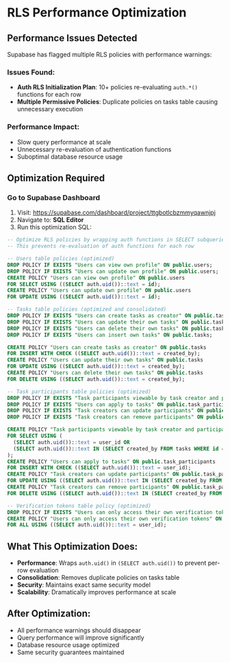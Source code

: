 # RLS Performance Optimization

## Performance Issues Detected
Supabase has flagged multiple RLS policies with performance warnings:

### Issues Found:
- **Auth RLS Initialization Plan**: 10+ policies re-evaluating `auth.*()` functions for each row
- **Multiple Permissive Policies**: Duplicate policies on tasks table causing unnecessary execution

### Performance Impact:
- Slow query performance at scale
- Unnecessary re-evaluation of authentication functions
- Suboptimal database resource usage

## Optimization Required

### Go to Supabase Dashboard
1. Visit: https://supabase.com/dashboard/project/ttgbotlcbzmmyqawnjpj
2. Navigate to: **SQL Editor**
3. Run this optimization SQL:

```sql
-- Optimize RLS policies by wrapping auth functions in SELECT subqueries
-- This prevents re-evaluation of auth functions for each row

-- Users table policies (optimized)
DROP POLICY IF EXISTS "Users can view own profile" ON public.users;
DROP POLICY IF EXISTS "Users can update own profile" ON public.users;
CREATE POLICY "Users can view own profile" ON public.users 
FOR SELECT USING ((SELECT auth.uid())::text = id);
CREATE POLICY "Users can update own profile" ON public.users 
FOR UPDATE USING ((SELECT auth.uid())::text = id);

-- Tasks table policies (optimized and consolidated)
DROP POLICY IF EXISTS "Users can create tasks as creator" ON public.tasks;
DROP POLICY IF EXISTS "Users can update their own tasks" ON public.tasks;
DROP POLICY IF EXISTS "Users can delete their own tasks" ON public.tasks;
DROP POLICY IF EXISTS "Users can insert own tasks" ON public.tasks;

CREATE POLICY "Users can create tasks as creator" ON public.tasks 
FOR INSERT WITH CHECK ((SELECT auth.uid())::text = created_by);
CREATE POLICY "Users can update their own tasks" ON public.tasks 
FOR UPDATE USING ((SELECT auth.uid())::text = created_by);
CREATE POLICY "Users can delete their own tasks" ON public.tasks 
FOR DELETE USING ((SELECT auth.uid())::text = created_by);

-- Task participants table policies (optimized)
DROP POLICY IF EXISTS "Task participants viewable by task creator and participant" ON public.task_participants;
DROP POLICY IF EXISTS "Users can apply to tasks" ON public.task_participants;
DROP POLICY IF EXISTS "Task creators can update participants" ON public.task_participants;
DROP POLICY IF EXISTS "Task creators can remove participants" ON public.task_participants;

CREATE POLICY "Task participants viewable by task creator and participant" ON public.task_participants 
FOR SELECT USING (
  (SELECT auth.uid())::text = user_id OR 
  (SELECT auth.uid())::text IN (SELECT created_by FROM tasks WHERE id = task_id)
);
CREATE POLICY "Users can apply to tasks" ON public.task_participants 
FOR INSERT WITH CHECK ((SELECT auth.uid())::text = user_id);
CREATE POLICY "Task creators can update participants" ON public.task_participants 
FOR UPDATE USING ((SELECT auth.uid())::text IN (SELECT created_by FROM tasks WHERE id = task_id));
CREATE POLICY "Task creators can remove participants" ON public.task_participants 
FOR DELETE USING ((SELECT auth.uid())::text IN (SELECT created_by FROM tasks WHERE id = task_id));

-- Verification tokens table policy (optimized)
DROP POLICY IF EXISTS "Users can only access their own verification tokens" ON public.verification_tokens;
CREATE POLICY "Users can only access their own verification tokens" ON public.verification_tokens 
FOR ALL USING ((SELECT auth.uid())::text = user_id);
```

## What This Optimization Does:
- **Performance**: Wraps `auth.uid()` in `(SELECT auth.uid())` to prevent per-row evaluation
- **Consolidation**: Removes duplicate policies on tasks table
- **Security**: Maintains exact same security model
- **Scalability**: Dramatically improves performance at scale

## After Optimization:
- All performance warnings should disappear
- Query performance will improve significantly
- Database resource usage optimized
- Same security guarantees maintained